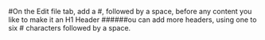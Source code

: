 #On the Edit file tab, add a #, followed by a space, before any content you like to make it an H1 Header
######ou can add more headers, using one to six # characters followed by a space.
